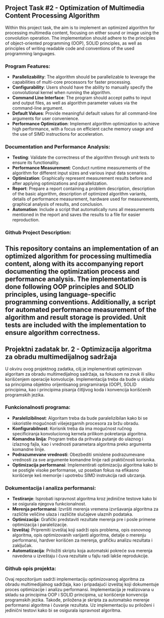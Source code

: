 ## Project Task #2 - Optimization of Multimedia Content Processing Algorithm

Within this project task, the aim is to implement an optimized algorithm for processing multimedia content, focusing on either sound or image using the convolution operation. The implementation should adhere to the principles of object-oriented programming (OOP), SOLID principles, as well as principles of writing readable code and conventions of the used programming languages.

### Program Features:

- **Parallelizability**: The algorithm should be parallelizable to leverage the capabilities of multi-core processors for faster processing.
- **Configurability**: Users should have the ability to manually specify the convolutional kernel when running the algorithm.
- **Command Line Interface**: The program should accept paths to input and output files, as well as algorithm parameter values via the command-line argument.
- **Default Values**: Provide meaningful default values for all command-line arguments for user convenience.
- **Performance Optimization**: Implement algorithm optimization to achieve high performance, with a focus on efficient cache memory usage and the use of SIMD instructions for acceleration.

### Documentation and Performance Analysis:

- **Testing**: Validate the correctness of the algorithm through unit tests to ensure its functionality.
- **Performance Measurement**: Conduct runtime measurements of the algorithm for different input sizes and various input data scenarios.
- **Optimization**: Graphically represent measurement results before and after applying optimizations and parallelization.
- **Report**: Prepare a report containing a problem description, description of the basic algorithm, description of optimized algorithm variants, details of performance measurement, hardware used for measurements, graphical analysis of results, and conclusion.
- **Automation**: Include a script that automatically runs all measurements mentioned in the report and saves the results to a file for easier reproduction.

### Github Project Description:

This repository contains an implementation of an optimized algorithm for processing multimedia content, along with its accompanying report documenting the optimization process and performance analysis. The implementation is done following OOP principles and SOLID principles, using language-specific programming conventions. Additionally, a script for automated performance measurement of the algorithm and result storage is provided. Unit tests are included with the implementation to ensure algorithm correctness.
--------------------------------------------------------------------------------------------------------------------------------------------------------------------------------------------------------------------
## Projektni zadatak br. 2 - Optimizacija algoritma za obradu multimedijalnog sadržaja

U okviru ovog projektnog zadatka, cilj je implementirati optimizovan algoritam za obradu multimedijalnog sadržaja, sa fokusom na zvuk ili sliku korišćenjem operacije konvolucije. Implementacija treba da bude u skladu sa principima objektno orijentisanog programiranja (OOP), SOLID principima, kao i principima pisanja čitljivog koda i konvencija korišćenih programskih jezika.

### Funkcionalnosti programa:

- **Paralelizibilnost**: Algoritam treba da bude paralelizibilan kako bi se iskoristile mogućnosti višejezgarnih procesora za bržu obradu.
- **Konfigurabilnost**: Korisnik treba da ima mogućnost ručnog specificiranja konvolucionog kernela prilikom pokretanja algoritma.
- **Komandna linija**: Program treba da prihvata putanje do ulaznog i izlaznog fajla, kao i vrednosti parametara algoritma preko argumenta komandne linije.
- **Podrazumevane vrednosti**: Obezbediti smislene podrazumevane vrednosti za sve argumente komandne linije radi praktičnosti korisnika.
- **Optimizacija performansi**: Implementirati optimizaciju algoritma kako bi se postigle visoke performanse, uz poseban fokus na efikasno korišćenje keš memorije i upotrebu SIMD instrukcija radi ubrzanja.

### Dokumentacija i analiza performansi:

- **Testiranje**: Isprobati ispravnost algoritma kroz jedinične testove kako bi se osigurala njegova funkcionalnost.
- **Merenja performansi**: Izvršiti merenja vremena izvršavanja algoritma za različite veličine ulaza i različite slučajeve ulaznih podataka.
- **Optimizacija**: Grafički predstaviti rezultate merenja pre i posle primene optimizacija i paralelizacije.
- **Izveštaj**: Pripremiti izveštaj koji sadrži opis problema, opis osnovnog algoritma, opis optimizovanih varijanti algoritma, detalje o merenju performansi, hardver korišćen za merenja, grafičku analizu rezultata i zaključak.
- **Automatizacija**: Priložiti skriptu koja automatski pokreće sva merenja navedena u izveštaju i čuva rezultate u fajlu radi lakše reprodukcije.

### Github opis projekta:

Ovaj repozitorijum sadrži implementaciju optimizovanog algoritma za obradu multimedijalnog sadržaja, kao i pripadajući izveštaj koji dokumentuje proces optimizacije i analizu performansi. Implementacija je realizovana u skladu sa principima OOP i SOLID principima, uz korišćenje konvencija programskih jezika. Takođe, priložena je skripta za automatsko merenje performansi algoritma i čuvanje rezultata. Uz implementaciju su priloženi i jedinični testovi kako bi se osigurala ispravnost algoritma.
